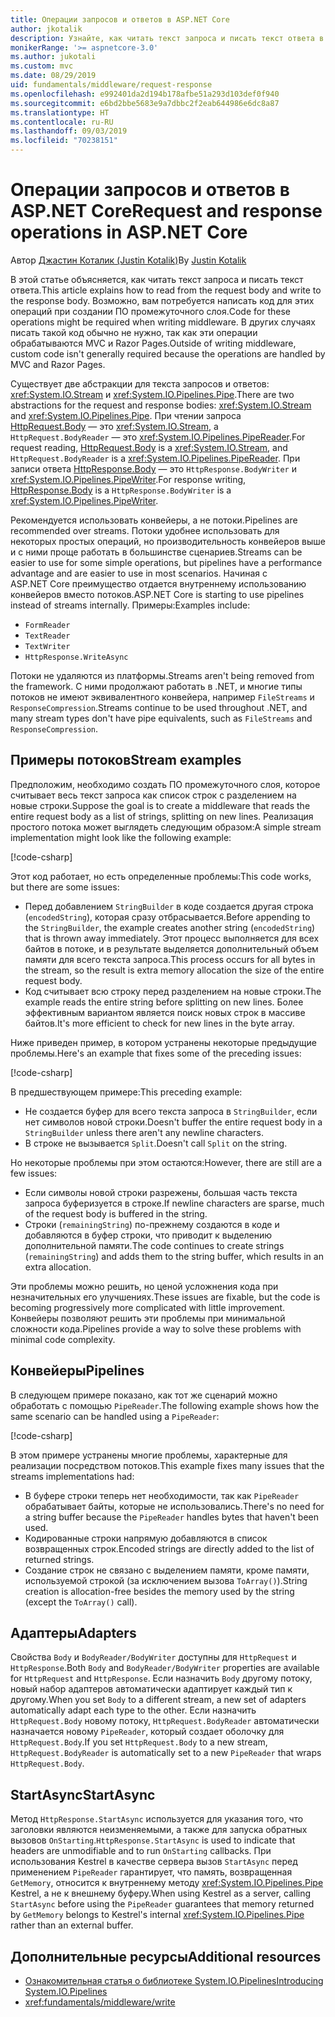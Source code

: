 ```yaml
---
title: Операции запросов и ответов в ASP.NET Core
author: jkotalik
description: Узнайте, как читать текст запроса и писать текст ответа в ASP.NET Core.
monikerRange: '>= aspnetcore-3.0'
ms.author: jukotali
ms.custom: mvc
ms.date: 08/29/2019
uid: fundamentals/middleware/request-response
ms.openlocfilehash: e992401da2d194b178afbe51a293d103def0f940
ms.sourcegitcommit: e6bd2bbe5683e9a7dbbc2f2eab644986e6dc8a87
ms.translationtype: HT
ms.contentlocale: ru-RU
ms.lasthandoff: 09/03/2019
ms.locfileid: "70238151"
---
```

# <a name="request-and-response-operations-in-aspnet-core"></a><span data-ttu-id="f634e-103">Операции запросов и ответов в ASP.NET Core</span><span class="sxs-lookup"><span data-stu-id="f634e-103">Request and response operations in ASP.NET Core</span></span>

<span data-ttu-id="f634e-104">Автор [Джастин Коталик (Justin Kotalik)](https://github.com/jkotalik)</span><span class="sxs-lookup"><span data-stu-id="f634e-104">By [Justin Kotalik](https://github.com/jkotalik)</span></span>

<span data-ttu-id="f634e-105">В этой статье объясняется, как читать текст запроса и писать текст ответа.</span><span class="sxs-lookup"><span data-stu-id="f634e-105">This article explains how to read from the request body and write to the response body.</span></span> <span data-ttu-id="f634e-106">Возможно, вам потребуется написать код для этих операций при создании ПО промежуточного слоя.</span><span class="sxs-lookup"><span data-stu-id="f634e-106">Code for these operations might be required when writing middleware.</span></span> <span data-ttu-id="f634e-107">В других случаях писать такой код обычно не нужно, так как эти операции обрабатываются MVC и Razor Pages.</span><span class="sxs-lookup"><span data-stu-id="f634e-107">Outside of writing middleware, custom code isn't generally required because the operations are handled by MVC and Razor Pages.</span></span>

<span data-ttu-id="f634e-108">Существует две абстракции для текста запросов и ответов: <xref:System.IO.Stream> и <xref:System.IO.Pipelines.Pipe>.</span><span class="sxs-lookup"><span data-stu-id="f634e-108">There are two abstractions for the request and response bodies: <xref:System.IO.Stream> and <xref:System.IO.Pipelines.Pipe>.</span></span> <span data-ttu-id="f634e-109">При чтении запроса [HttpRequest.Body](xref:Microsoft.AspNetCore.Http.HttpRequest.Body) — это <xref:System.IO.Stream>, а `HttpRequest.BodyReader` — это <xref:System.IO.Pipelines.PipeReader>.</span><span class="sxs-lookup"><span data-stu-id="f634e-109">For request reading, [HttpRequest.Body](xref:Microsoft.AspNetCore.Http.HttpRequest.Body) is a <xref:System.IO.Stream>, and `HttpRequest.BodyReader` is a <xref:System.IO.Pipelines.PipeReader>.</span></span> <span data-ttu-id="f634e-110">При записи ответа [HttpResponse.Body](xref:Microsoft.AspNetCore.Http.HttpResponse.Body) — это `HttpResponse.BodyWriter` и <xref:System.IO.Pipelines.PipeWriter>.</span><span class="sxs-lookup"><span data-stu-id="f634e-110">For response writing, [HttpResponse.Body](xref:Microsoft.AspNetCore.Http.HttpResponse.Body) is a `HttpResponse.BodyWriter` is a <xref:System.IO.Pipelines.PipeWriter>.</span></span>

<span data-ttu-id="f634e-111">Рекомендуется использовать конвейеры, а не потоки.</span><span class="sxs-lookup"><span data-stu-id="f634e-111">Pipelines are recommended over streams.</span></span> <span data-ttu-id="f634e-112">Потоки удобнее использовать для некоторых простых операций, но производительность конвейеров выше и с ними проще работать в большинстве сценариев.</span><span class="sxs-lookup"><span data-stu-id="f634e-112">Streams can be easier to use for some simple operations, but pipelines have a performance advantage and are easier to use in most scenarios.</span></span> <span data-ttu-id="f634e-113">Начиная с ASP.NET Core преимущество отдается внутреннему использованию конвейеров вместо потоков.</span><span class="sxs-lookup"><span data-stu-id="f634e-113">ASP.NET Core is starting to use pipelines instead of streams internally.</span></span> <span data-ttu-id="f634e-114">Примеры:</span><span class="sxs-lookup"><span data-stu-id="f634e-114">Examples include:</span></span>

* `FormReader`
* `TextReader`
* `TextWriter`
* `HttpResponse.WriteAsync`

<span data-ttu-id="f634e-115">Потоки не удаляются из платформы.</span><span class="sxs-lookup"><span data-stu-id="f634e-115">Streams aren't being removed from the framework.</span></span> <span data-ttu-id="f634e-116">С ними продолжают работать в .NET, и многие типы потоков не имеют эквивалентного конвейера, например `FileStreams` и `ResponseCompression`.</span><span class="sxs-lookup"><span data-stu-id="f634e-116">Streams continue to be used throughout .NET, and many stream types don't have pipe equivalents, such as `FileStreams` and `ResponseCompression`.</span></span>

## <a name="stream-examples"></a><span data-ttu-id="f634e-117">Примеры потоков</span><span class="sxs-lookup"><span data-stu-id="f634e-117">Stream examples</span></span>

<span data-ttu-id="f634e-118">Предположим, необходимо создать ПО промежуточного слоя, которое считывает весь текст запроса как список строк с разделением на новые строки.</span><span class="sxs-lookup"><span data-stu-id="f634e-118">Suppose the goal is to create a middleware that reads the entire request body as a list of strings, splitting on new lines.</span></span> <span data-ttu-id="f634e-119">Реализация простого потока может выглядеть следующим образом:</span><span class="sxs-lookup"><span data-stu-id="f634e-119">A simple stream implementation might look like the following example:</span></span>

[!code-csharp[](request-response/samples/3.x/RequestResponseSample/Startup.cs?name=GetListOfStringsFromStream)]

<span data-ttu-id="f634e-120">Этот код работает, но есть определенные проблемы:</span><span class="sxs-lookup"><span data-stu-id="f634e-120">This code works, but there are some issues:</span></span>

* <span data-ttu-id="f634e-121">Перед добавлением `StringBuilder` в коде создается другая строка (`encodedString`), которая сразу отбрасывается.</span><span class="sxs-lookup"><span data-stu-id="f634e-121">Before appending to the `StringBuilder`, the example creates another string (`encodedString`) that is thrown away immediately.</span></span> <span data-ttu-id="f634e-122">Этот процесс выполняется для всех байтов в потоке, и в результате выделяется дополнительный объем памяти для всего текста запроса.</span><span class="sxs-lookup"><span data-stu-id="f634e-122">This process occurs for all bytes in the stream, so the result is extra memory allocation the size of the entire request body.</span></span>
* <span data-ttu-id="f634e-123">Код считывает всю строку перед разделением на новые строки.</span><span class="sxs-lookup"><span data-stu-id="f634e-123">The example reads the entire string before splitting on new lines.</span></span> <span data-ttu-id="f634e-124">Более эффективным вариантом является поиск новых строк в массиве байтов.</span><span class="sxs-lookup"><span data-stu-id="f634e-124">It's more efficient to check for new lines in the byte array.</span></span>

<span data-ttu-id="f634e-125">Ниже приведен пример, в котором устранены некоторые предыдущие проблемы.</span><span class="sxs-lookup"><span data-stu-id="f634e-125">Here's an example that fixes some of the preceding issues:</span></span>

[!code-csharp[](request-response/samples/3.x/RequestResponseSample/Startup.cs?name=GetListOfStringsFromStreamMoreEfficient)]

<span data-ttu-id="f634e-126">В предшествующем примере:</span><span class="sxs-lookup"><span data-stu-id="f634e-126">This preceding example:</span></span>

* <span data-ttu-id="f634e-127">Не создается буфер для всего текста запроса в `StringBuilder`, если нет символов новой строки.</span><span class="sxs-lookup"><span data-stu-id="f634e-127">Doesn't buffer the entire request body in a `StringBuilder` unless there aren't any newline characters.</span></span>
* <span data-ttu-id="f634e-128">В строке не вызывается `Split`.</span><span class="sxs-lookup"><span data-stu-id="f634e-128">Doesn't call `Split` on the string.</span></span>

<span data-ttu-id="f634e-129">Но некоторые проблемы при этом остаются:</span><span class="sxs-lookup"><span data-stu-id="f634e-129">However, there are still are a few issues:</span></span>

* <span data-ttu-id="f634e-130">Если символы новой строки разрежены, большая часть текста запроса буферизуется в строке.</span><span class="sxs-lookup"><span data-stu-id="f634e-130">If newline characters are sparse, much of the request body is buffered in the string.</span></span>
* <span data-ttu-id="f634e-131">Строки (`remainingString`) по-прежнему создаются в коде и добавляются в буфер строки, что приводит к выделению дополнительной памяти.</span><span class="sxs-lookup"><span data-stu-id="f634e-131">The code continues to create strings (`remainingString`) and adds them to the string buffer, which results in an extra allocation.</span></span>

<span data-ttu-id="f634e-132">Эти проблемы можно решить, но ценой усложнения кода при незначительных его улучшениях.</span><span class="sxs-lookup"><span data-stu-id="f634e-132">These issues are fixable, but the code is becoming progressively more complicated with little improvement.</span></span> <span data-ttu-id="f634e-133">Конвейеры позволяют решить эти проблемы при минимальной сложности кода.</span><span class="sxs-lookup"><span data-stu-id="f634e-133">Pipelines provide a way to solve these problems with minimal code complexity.</span></span>

## <a name="pipelines"></a><span data-ttu-id="f634e-134">Конвейеры</span><span class="sxs-lookup"><span data-stu-id="f634e-134">Pipelines</span></span>

<span data-ttu-id="f634e-135">В следующем примере показано, как тот же сценарий можно обработать с помощью `PipeReader`.</span><span class="sxs-lookup"><span data-stu-id="f634e-135">The following example shows how the same scenario can be handled using a `PipeReader`:</span></span>

[!code-csharp[](request-response/samples/3.x/RequestResponseSample/Startup.cs?name=GetListOfStringFromPipe)]

<span data-ttu-id="f634e-136">В этом примере устранены многие проблемы, характерные для реализации посредством потоков.</span><span class="sxs-lookup"><span data-stu-id="f634e-136">This example fixes many issues that the streams implementations had:</span></span>

* <span data-ttu-id="f634e-137">В буфере строки теперь нет необходимости, так как `PipeReader` обрабатывает байты, которые не использовались.</span><span class="sxs-lookup"><span data-stu-id="f634e-137">There's no need for a string buffer because the `PipeReader` handles bytes that haven't been used.</span></span>
* <span data-ttu-id="f634e-138">Кодированные строки напрямую добавляются в список возвращенных строк.</span><span class="sxs-lookup"><span data-stu-id="f634e-138">Encoded strings are directly added to the list of returned strings.</span></span>
* <span data-ttu-id="f634e-139">Создание строк не связано с выделением памяти, кроме памяти, используемой строкой (за исключением вызова `ToArray()`).</span><span class="sxs-lookup"><span data-stu-id="f634e-139">String creation is allocation-free besides the memory used by the string (except the `ToArray()` call).</span></span>

## <a name="adapters"></a><span data-ttu-id="f634e-140">Адаптеры</span><span class="sxs-lookup"><span data-stu-id="f634e-140">Adapters</span></span>

<span data-ttu-id="f634e-141">Свойства `Body` и `BodyReader/BodyWriter` доступны для `HttpRequest` и `HttpResponse`.</span><span class="sxs-lookup"><span data-stu-id="f634e-141">Both `Body` and `BodyReader/BodyWriter` properties are available for `HttpRequest` and `HttpResponse`.</span></span> <span data-ttu-id="f634e-142">Если назначить `Body` другому потоку, новый набор адаптеров автоматически адаптирует каждый тип к другому.</span><span class="sxs-lookup"><span data-stu-id="f634e-142">When you set `Body` to a different stream, a new set of adapters automatically adapt each type to the other.</span></span> <span data-ttu-id="f634e-143">Если назначить `HttpRequest.Body` новому потоку, `HttpRequest.BodyReader` автоматически назначается новому `PipeReader`, который создает оболочку для `HttpRequest.Body`.</span><span class="sxs-lookup"><span data-stu-id="f634e-143">If you set `HttpRequest.Body` to a new stream, `HttpRequest.BodyReader` is automatically set to a new `PipeReader` that wraps `HttpRequest.Body`.</span></span>

## <a name="startasync"></a><span data-ttu-id="f634e-144">StartAsync</span><span class="sxs-lookup"><span data-stu-id="f634e-144">StartAsync</span></span>

<span data-ttu-id="f634e-145">Метод `HttpResponse.StartAsync` используется для указания того, что заголовки являются неизменяемыми, а также для запуска обратных вызовов `OnStarting`.</span><span class="sxs-lookup"><span data-stu-id="f634e-145">`HttpResponse.StartAsync` is used to indicate that headers are unmodifiable and to run `OnStarting` callbacks.</span></span> <span data-ttu-id="f634e-146">При использования Kestrel в качестве сервера вызов `StartAsync` перед применением `PipeReader` гарантирует, что память, возвращенная `GetMemory`, относится к внутреннему методу <xref:System.IO.Pipelines.Pipe> Kestrel, а не к внешнему буферу.</span><span class="sxs-lookup"><span data-stu-id="f634e-146">When using Kestrel as a server, calling `StartAsync` before using the `PipeReader` guarantees that memory returned by `GetMemory` belongs to Kestrel's internal <xref:System.IO.Pipelines.Pipe> rather than an external buffer.</span></span>

## <a name="additional-resources"></a><span data-ttu-id="f634e-147">Дополнительные ресурсы</span><span class="sxs-lookup"><span data-stu-id="f634e-147">Additional resources</span></span>

* [<span data-ttu-id="f634e-148">Ознакомительная статья о библиотеке System.IO.Pipelines</span><span class="sxs-lookup"><span data-stu-id="f634e-148">Introducing System.IO.Pipelines</span></span>](https://devblogs.microsoft.com/dotnet/system-io-pipelines-high-performance-io-in-net/)
* <xref:fundamentals/middleware/write>
